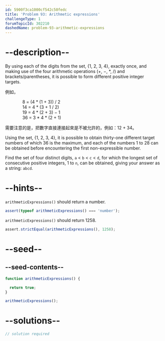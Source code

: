 ```yaml
---
id: 5900f3ca1000cf542c50fedc
title: 'Problem 93: Arithmetic expressions'
challengeType: 1
forumTopicId: 302210
dashedName: problem-93-arithmetic-expressions
---
```


# --description--

By using each of the digits from the set, {1, 2, 3, 4}, exactly once, and making use of the four arithmetic operations (+, −, \*, /) and brackets/parentheses, it is possible to form different positive integer targets.

例如，

<div style='margin-left: 4em;'>
  8 = (4 * (1 + 3)) / 2<br>
  14 = 4 * (3 + 1 / 2)<br>
  19 = 4 * (2 + 3) − 1<br>
  36 = 3 * 4 * (2 + 1)
</div>

需要注意的是，把數字直接連接起來是不被允許的，例如：12 + 34。

Using the set, {1, 2, 3, 4}, it is possible to obtain thirty-one different target numbers of which 36 is the maximum, and each of the numbers 1 to 28 can be obtained before encountering the first non-expressible number.

Find the set of four distinct digits, `a` &lt; `b` &lt; `c` &lt; `d`, for which the longest set of consecutive positive integers, 1 to `n`, can be obtained, giving your answer as a string: `abcd`.

# --hints--

`arithmeticExpressions()` should return a number.

```js
assert(typeof arithmeticExpressions() === 'number');
```

`arithmeticExpressions()` should return 1258.

```js
assert.strictEqual(arithmeticExpressions(), 1258);
```

# --seed--

## --seed-contents--

```js
function arithmeticExpressions() {

  return true;
}

arithmeticExpressions();
```

# --solutions--

```js
// solution required
```

